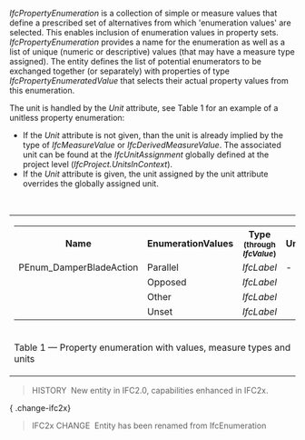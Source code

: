﻿_IfcPropertyEnumeration_ is a collection of simple or measure values that define a prescribed set of alternatives from which 'enumeration values' are selected. This enables inclusion of enumeration values in property sets. _IfcPropertyEnumeration_ provides a name for the enumeration as well as a list of unique (numeric or descriptive) values (that may have a measure type assigned). The entity defines the list of potential enumerators to be exchanged together (or separately) with properties of type _IfcPropertyEnumeratedValue_ that selects their actual property values from this enumeration.

The unit is handled by the _Unit_ attribute, see Table 1 for an example of a unitless property enumeration:

* If the _Unit_ attribute is not given, than the unit is already implied by the type of _IfcMeasureValue_ or _IfcDerivedMeasureValue_. The associated unit can be found at the _IfcUnitAssignment_ globally defined at the project level (_IfcProject.UnitsInContext_).
*  If the _Unit_ attribute is given, the unit assigned by the unit attribute overrides the globally assigned unit.

&nbsp;

<table>
 <tr>
  <td>
   <table class="gridtable">
    <tr>
      <th width="30%"><b>Name</b></th>
      <th width="30%"><b>EnumerationValues</b></th>
      <th width="25%"><b>Type</b> <span style="font-size:smaller">(through <em>IfcValue</em>)</span></th>
      <th width="15%"><b>Unit</b></th>
    </tr>
    <tr>
      <td>PEnum_DamperBladeAction</td>
      <td>Parallel</td>
      <td><em>IfcLabel</em></td>
      <td>-</td>
    </tr>
    <tr>
      <td>&nbsp;</td>
      <td>Opposed</td>
      <td><em>IfcLabel</em></td>
      <td>&nbsp;</td>
    </tr>
    <tr>
      <td>&nbsp;</td>
      <td>Other</td>
      <td><em>IfcLabel</em></td>
      <td>&nbsp;</td>
    </tr>
    <tr>
      <td>&nbsp;</td>
      <td>Unset</td>
      <td><em>IfcLabel</em></td>
      <td>&nbsp;</td>
    </tr>
   </table>
  </td>
 </tr>
 <tr>
  <td><p class="table">Table 1 &mdash; Property enumeration with values, measure types and units</p></td>
 </tr>
</table>

> HISTORY&nbsp; New entity in IFC2.0, capabilities enhanced in IFC2x.

{ .change-ifc2x}
> IFC2x CHANGE&nbsp; Entity has been renamed from IfcEnumeration

